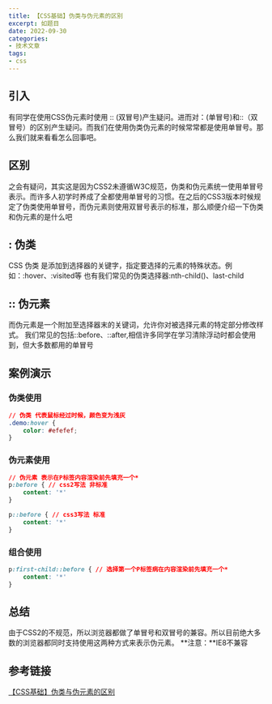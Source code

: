 ```yaml
---
title: 【CSS基础】伪类与伪元素的区别
excerpt: 如题目
date: 2022-09-30
categories:
- 技术文章
tags:
- css
---
```


## 引入
有同学在使用CSS伪元素时使用 :: (双冒号)产生疑问。进而对：(单冒号)和::（双冒号）的区别产生疑问。而我们在使用伪类伪元素的时候常常都是使用单冒号。那么我们就来看看怎么回事吧。

## 区别
之会有疑问，其实这是因为CSS2未遵循W3C规范，伪类和伪元素统一使用单冒号表示。而许多人初学时养成了全都使用单冒号的习惯。在之后的CSS3版本时候规定了伪类使用单冒号，而伪元素则使用双冒号表示的标准，那么顺便介绍一下伪类和伪元素的是什么吧

## : 伪类
CSS 伪类 是添加到选择器的关键字，指定要选择的元素的特殊状态。例如：:hover、:visited等
也有我们常见的伪类选择器:nth-child()、last-child

## :: 伪元素
而伪元素是一个附加至选择器末的关键词，允许你对被选择元素的特定部分修改样式。
我们常见的包括::before、::after,相信许多同学在学习清除浮动时都会使用到，但大多数都用的单冒号

## 案例演示
### 伪类使用
```css
// 伪类 代表鼠标经过时候，颜色变为浅灰
.demo:hover {
	color: #efefef;
}
```

### 伪元素使用
```css
// 伪元素 表示在P标签内容渲染前先填充一个*
p:before { // css2写法 非标准
	content: '*'
}

p::before { // css3写法 标准
	content: '*'
}
```

### 组合使用
```css
p:first-child::before { // 选择第一个P标签病在内容渲染前先填充一个*
	content: '*'
}
```

## 总结
由于CSS2的不规范，所以浏览器都做了单冒号和双冒号的兼容。所以目前绝大多数的浏览器都同时支持使用这两种方式来表示伪元素。
**注意：**IE8不兼容

## 参考链接
[【CSS基础】伪类与伪元素的区别](https://juejin.cn/post/6844903990447046664)